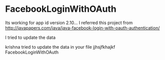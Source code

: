 # FacebookLoginWithOAuth
Its working for app id version 2.10...
I referred this project from http://javapapers.com/java/java-facebook-login-with-oauth-authentication/

I tried to update the data


krishna tried to update the data in your file
jjhsjfkhajkf
FacebookLoginWithOAuth
